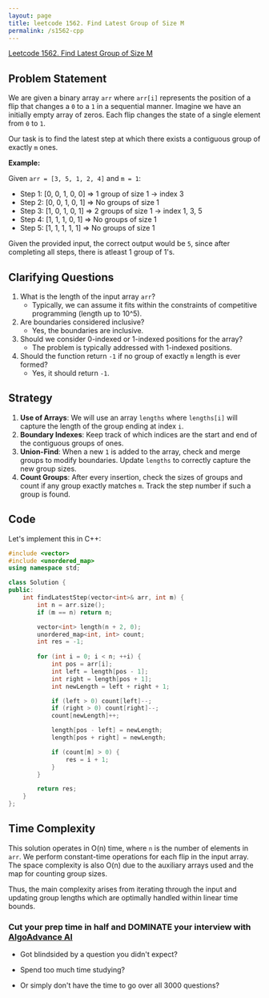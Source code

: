 ```yaml
---
layout: page
title: leetcode 1562. Find Latest Group of Size M
permalink: /s1562-cpp
---
```

[Leetcode 1562. Find Latest Group of Size M](https://algoadvance.github.io/algoadvance/l1562)
## Problem Statement

We are given a binary array `arr` where `arr[i]` represents the position of a flip that changes a `0` to a `1` in a sequential manner. Imagine we have an initially empty array of zeros. Each flip changes the state of a single element from `0` to `1`.

Our task is to find the latest step at which there exists a contiguous group of exactly `m` ones.

**Example:**

Given `arr = [3, 5, 1, 2, 4]` and `m = 1`:
- Step 1: [0, 0, 1, 0, 0]  => 1 group of size 1 -> index 3 
- Step 2: [0, 0, 1, 0, 1]  => No groups of size 1 
- Step 3: [1, 0, 1, 0, 1]  => 2 groups of size 1 -> index 1, 3, 5
- Step 4: [1, 1, 1, 0, 1]  => No groups of size 1 
- Step 5: [1, 1, 1, 1, 1]  => No groups of size 1 

Given the provided input, the correct output would be `5`, since after completing all steps, there is atleast 1 group of 1's.

## Clarifying Questions

1. What is the length of the input array `arr`? 
   - Typically, we can assume it fits within the constraints of competitive programming (length up to 10^5).
2. Are boundaries considered inclusive? 
   - Yes, the boundaries are inclusive.
3. Should we consider 0-indexed or 1-indexed positions for the array?
   - The problem is typically addressed with 1-indexed positions.
4. Should the function return `-1` if no group of exactly `m` length is ever formed?
   - Yes, it should return `-1`.

## Strategy

1. **Use of Arrays**: We will use an array `lengths` where `lengths[i]` will capture the length of the group ending at index `i`.
2. **Boundary Indexes**: Keep track of which indices are the start and end of the contiguous groups of ones.
3. **Union-Find**: When a new `1` is added to the array, check and merge groups to modify boundaries. Update `lengths` to correctly capture the new group sizes.
4. **Count Groups**: After every insertion, check the sizes of groups and count if any group exactly matches `m`. Track the step number if such a group is found.

## Code

Let's implement this in C++:

```cpp
#include <vector>
#include <unordered_map>
using namespace std;

class Solution {
public:
    int findLatestStep(vector<int>& arr, int m) {
        int n = arr.size();
        if (m == n) return n;

        vector<int> length(n + 2, 0);
        unordered_map<int, int> count;
        int res = -1;
        
        for (int i = 0; i < n; ++i) {
            int pos = arr[i];
            int left = length[pos - 1];
            int right = length[pos + 1];
            int newLength = left + right + 1;

            if (left > 0) count[left]--;
            if (right > 0) count[right]--;
            count[newLength]++;

            length[pos - left] = newLength;
            length[pos + right] = newLength;

            if (count[m] > 0) {
                res = i + 1;
            }
        }

        return res;
    }
};
```

## Time Complexity

This solution operates in O(n) time, where `n` is the number of elements in `arr`. We perform constant-time operations for each flip in the input array. The space complexity is also O(n) due to the auxiliary arrays used and the map for counting group sizes.

Thus, the main complexity arises from iterating through the input and updating group lengths which are optimally handled within linear time bounds.


### Cut your prep time in half and DOMINATE your interview with [AlgoAdvance AI](https://algoAdvance.com)

- Got blindsided by a question you didn't expect?

- Spend too much time studying?

- Or simply don't have the time to go over all 3000 questions?

